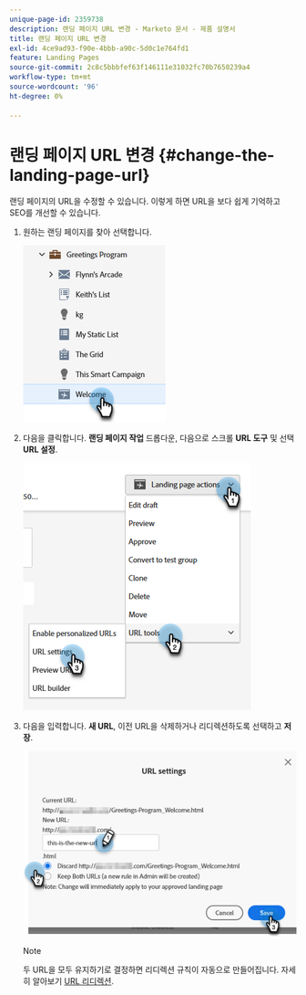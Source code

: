 ```yaml
---
unique-page-id: 2359738
description: 랜딩 페이지 URL 변경 - Marketo 문서 - 제품 설명서
title: 랜딩 페이지 URL 변경
exl-id: 4ce9ad93-f90e-4bbb-a90c-5d0c1e764fd1
feature: Landing Pages
source-git-commit: 2c8c5bbbfef63f146111e31032fc70b7650239a4
workflow-type: tm+mt
source-wordcount: '96'
ht-degree: 0%

---
```


# 랜딩 페이지 URL 변경 {#change-the-landing-page-url}

랜딩 페이지의 URL을 수정할 수 있습니다. 이렇게 하면 URL을 보다 쉽게 기억하고 SEO를 개선할 수 있습니다.

1. 원하는 랜딩 페이지를 찾아 선택합니다.

   ![](assets/change-the-landing-page-url-1.png)

1. 다음을 클릭합니다. **랜딩 페이지 작업** 드롭다운, 다음으로 스크롤 **URL 도구** 및 선택 **URL 설정**.

   ![](assets/change-the-landing-page-url-2.png)

1. 다음을 입력합니다. **새 URL**, 이전 URL을 삭제하거나 리디렉션하도록 선택하고 **저장**.

   ![](assets/change-the-landing-page-url-3.png)

   >[!NOTE]
   >
   >두 URL을 모두 유지하기로 결정하면 리디렉션 규칙이 자동으로 만들어집니다. 자세히 알아보기 [URL 리디렉션](/help/marketo/product-docs/demand-generation/landing-pages/personalizing-landing-pages/redirect-a-url-path.md).
